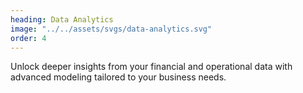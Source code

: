 ```yaml
---
heading: Data Analytics
image: "../../assets/svgs/data-analytics.svg"
order: 4
---
```


Unlock deeper insights from your financial and operational data with advanced modeling tailored to your business needs.

